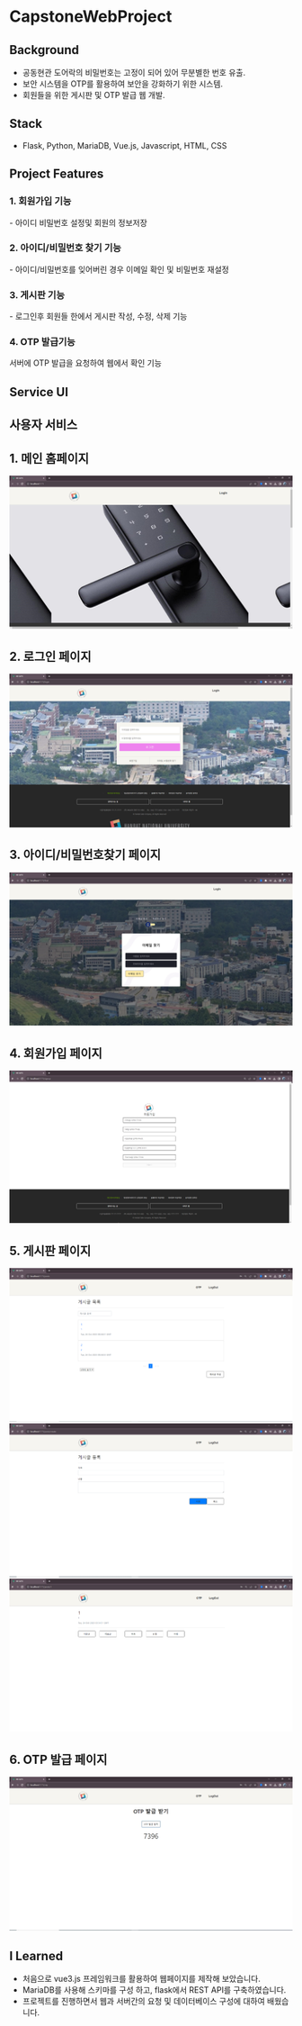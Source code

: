 # CapstoneWebProject

## Background

- 공동현관 도어락의 비밀번호는 고정이 되어 있어 무분별한 번호 유출.
- 보안 시스템을 OTP를 활용하여 보안을 강화하기 위한 시스템.
- 회원들을 위한 게시판 및 OTP 발급 웹 개발.

## Stack
- Flask, Python, MariaDB, Vue.js, Javascript, HTML, CSS

##  Project Features

### 1. 회원가입 기능

<aside>
- 아이디 비밀번호 설정및 회원의 정보저장
</aside>


### 2. 아이디/비밀번호 찾기 기능

<aside>
- 아이디/비밀번호를 잊어버린 경우 이메일 확인 및 비밀번호 재설정
</aside>


### 3. 게시판 기능

<aside>
- 로그인후 회원들 한에서 게시판 작성, 수정, 삭제 기능
</aside>

### 4. OTP 발급기능

<aside>
서버에 OTP 발급을 요청하여 웹에서 확인 기능
</aside>

## Service UI

## 사용자 서비스

## 1. 메인 홈페이지
<img src="./rd_img/1.PNG">

## 2. 로그인 페이지
<img src="./rd_img/2.PNG">

## 3. 아이디/비밀번호찾기 페이지
<img src="./rd_img/4.PNG">

## 4. 회원가입 페이지
<img src="./rd_img/3.PNG">

## 5. 게시판 페이지
<img src="./rd_img/5.PNG">
<img src="./rd_img/6.PNG">
<img src="./rd_img/7.PNG">

## 6. OTP 발급 페이지
<img src="./rd_img/8.PNG">

## I Learned

- 처음으로 vue3.js 프레임워크를 활용하여 웹페이지를 제작해 보았습니다.
- MariaDB를 사용해 스키마를 구성 하고, flask에서 REST API를 구축하였습니다.
- 프로젝트를 진행하면서 웹과 서버간의 요청 및 데이터베이스 구성에 대하여 배웠습니다.